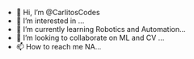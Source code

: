 - 👋 Hi, I’m @CarlitosCodes
- 👀 I’m interested in ...
- 🌱 I’m currently learning Robotics and Automation...
- 💞️ I’m looking to collaborate on ML and CV ...
- 📫 How to reach me NA...

<!---
CarlitosCodes/CarlitosCodes is a ✨ special ✨ repository because its `README.md` (this file) appears on your GitHub profile.
You can click the Preview link to take a look at your changes.
--->
